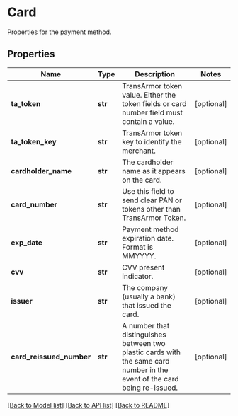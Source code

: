 # Card

Properties for the payment method.
## Properties
Name | Type | Description | Notes
------------ | ------------- | ------------- | -------------
**ta_token** | **str** | TransArmor token value. Either the token fields or card number field must contain a value. | [optional] 
**ta_token_key** | **str** | TransArmor token key to identify the merchant. | [optional] 
**cardholder_name** | **str** | The cardholder name as it appears on the card. | [optional] 
**card_number** | **str** | Use this field to send clear PAN or tokens other than TransArmor Token. | [optional] 
**exp_date** | **str** | Payment method expiration date. Format is MMYYYY. | [optional] 
**cvv** | **str** | CVV present indicator. | [optional] 
**issuer** | **str** | The company (usually a bank) that issued the card. | [optional] 
**card_reissued_number** | **str** | A number that distinguishes between two plastic cards with the same card number in the event of the card being re-issued. | [optional] 

[[Back to Model list]](../README.md#documentation-for-models) [[Back to API list]](../README.md#documentation-for-api-endpoints) [[Back to README]](../README.md)


